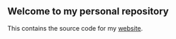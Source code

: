 ## Welcome to my personal repository
This contains the source code for my [website](https://rmrm.io).